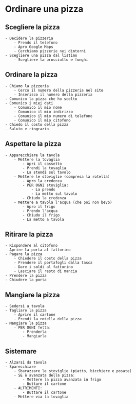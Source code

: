 # Ordinare una pizza 


## Scegliere la pizza 
    - Decidere la pizzeria
        - Prendo il telefono
        - Apro Google Maps
        - Cerchiamo pizzerie nei dintorni 
    - Scegliere una pizza dal listino
        - Scegliere la prosciutto e funghi

## Ordinare la pizza 
    - Chiamo la pizzeria 
        - Cerco il numero della pizzeria nel sito
        - Inserisco il numero della pizzeria
    - Comunico la pizza che ho scelto
    - Comunico i miei dati 
        - Comunico il mio nome 
        - Comunico il mio indirizzo 
        - Comunico il mio numero di telefono 
        - Comunico il mio citofono 
    - Chiedo il costo della pizza 
    - Saluto e ringrazio

##  Aspettare la pizza 
    - Apparecchiare la tavola
        - Mettere la tovaglia 
            - Apri il cassetto 
            - Prendi la tovaglia 
            - La stendi sul tavolo 
        - Mettere le stoviglie (compresa la rotella) 
            - Apro la credenza 
            - PER OGNI stoviglia: 
                - La prendo 
                - La metto sul tavolo 
            - Chiudo la credenza 
        - Mettere a tavola l'acqua (che poi non bevo)
            - Apro il frigo
            - Prendo l'acqua 
            - Chiudo il frigo
            - La metto a tavola

## Ritirare la pizza
    - Rispondere al citofono
    - Aprire la porta al fattorino 
    - Pagare la pizza 
        - Chiedere il costo della pizza 
        - Prendere il portafogli dalla tasca 
        - Dare i soldi al fattorino
        - Lasciare il resto di mancia 
    - Prendere la pizza 
    - Chiudere la porta 

## Mangiare la pizza 
    - Sedersi a tavola
    - Tagliare la pizza 
        - Aprire il cartone
        - Prendi la rotella della pizza 
    - Mangiare la pizza 
        - PER OGNI fetta: 
            - Prenderla 
            - Mangiarla 
            
## Sistemare  
    - Alzarsi da tavola 
    - Sparecchiare 
        - Sbarazzare le stoviglie (piatto, bicchiere e posate)
        - SE è avanzata della pizza: 
            - Mettere la pizza avanzata in frigo 
            - Buttare il cartone 
        - ALTRIMENTI: 
            - Buttare il cartone 
        - Mettere via la tovaglia 